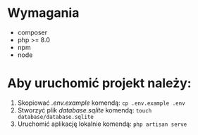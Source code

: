 # Wymagania
- composer
- php >= 8.0
- npm
- node

# Aby uruchomić projekt należy:
1. Skopiować _.env.example_ komendą: `cp .env.example .env`
1. Stworzyć plik _database.sqlite_ komendą: `touch database/database.sqlite`
2. Uruchomić aplikację lokalnie komendą: `php artisan serve`
